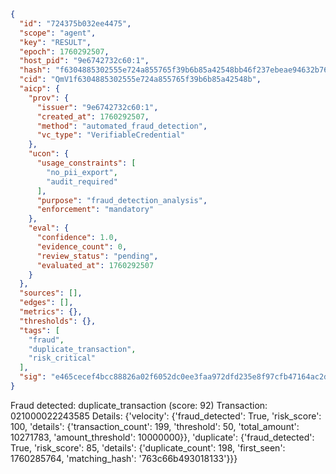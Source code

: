 ```json
{
  "id": "724375b032ee4475",
  "scope": "agent",
  "key": "RESULT",
  "epoch": 1760292507,
  "host_pid": "9e6742732c60:1",
  "hash": "f6304885302555e724a855765f39b6b85a42548bb46f237ebeae94632b76309d",
  "cid": "QmV1f6304885302555e724a855765f39b6b85a42548b",
  "aicp": {
    "prov": {
      "issuer": "9e6742732c60:1",
      "created_at": 1760292507,
      "method": "automated_fraud_detection",
      "vc_type": "VerifiableCredential"
    },
    "ucon": {
      "usage_constraints": [
        "no_pii_export",
        "audit_required"
      ],
      "purpose": "fraud_detection_analysis",
      "enforcement": "mandatory"
    },
    "eval": {
      "confidence": 1.0,
      "evidence_count": 0,
      "review_status": "pending",
      "evaluated_at": 1760292507
    }
  },
  "sources": [],
  "edges": [],
  "metrics": {},
  "thresholds": {},
  "tags": [
    "fraud",
    "duplicate_transaction",
    "risk_critical"
  ],
  "sig": "e465cecef4bcc88826a02f6052dc0ee3faa972dfd235e8f97cfb47164ac2d52b"
}
```

Fraud detected: duplicate_transaction (score: 92)
Transaction: 021000022243585
Details: {'velocity': {'fraud_detected': True, 'risk_score': 100, 'details': {'transaction_count': 199, 'threshold': 50, 'total_amount': 10271783, 'amount_threshold': 10000000}}, 'duplicate': {'fraud_detected': True, 'risk_score': 85, 'details': {'duplicate_count': 198, 'first_seen': 1760285764, 'matching_hash': '763c66b493018133'}}}